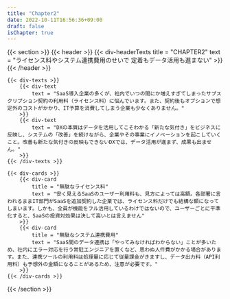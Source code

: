 ```yaml
---
title: "Chapter2"
date: 2022-10-11T16:56:36+09:00
draft: false
isChapter: true
---
```


{{< section >}}
    {{< header >}}
        {{< div-headerTexts
            title = "CHAPTER2"
            text = "ライセンス料やシステム連携費用のせいで 定着もデータ活用も進まない"
        >}}
    {{< /header >}}

    {{< div-texts >}}
        {{< div-text
            text = "SaaS導入企業の多くが、社内でいつの間にか増えすぎてしまったサブスクリプション契約の利用料（ライセンス料）に悩んでいます。また、契約後もオプションで想定外のコストがかかり、IT予算を消費してしまう企業も少なくありません。"
        >}} 
        {{< div-text
            text = "DXの本質はデータを活用してこそわかる「新たな気付き」をビジネスに反映し、システムの「改善」を続けながら、企業やその事業にイノベーションを起こしていくこと。改善も新たな気付きの反映もできないDXでは、データ活用が進まず、成果も出ません。"
        >}} 
    {{< /div-texts >}}

    {{< div-cards >}}
        {{< div-card
            title = "無駄なライセンス料"
            text = "安く見えるSaaSのユーザー利用料も、見方によっては高額。各部署に言われるままIT部門がSaaSを追加契約した企業では、ライセンス料だけでも結構な額になってしまいます。しかも、全員が機能をフル活用しているわけではないので、ユーザーごとに平準化すると、SaaSの投資対効果は決して高いとは言えません"
        >}}
        {{< div-card
            title = "無駄なシステム連携費用"
            text = "SaaS間のデータ連携は「やってみなければわからない」ことが多いため、社内にエラー対応を行う常駐エンジニアを置くなど、思わぬ人件費がかかる場合があります。また、連携ツールの利用料は処理量に応じて従量課金がきますし、データ出力料（API利用料）も予想外の金額になることがあるため、注意が必要です。"
        >}}
    {{< /div-cards >}}
{{< /section >}}
